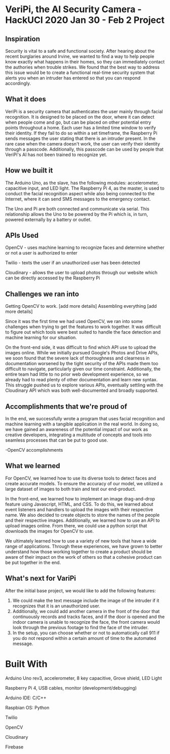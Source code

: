 # VeriPi, the AI Security Camera - HackUCI 2020 Jan 30 - Feb 2 Project 

## Inspiration
Security is vital to a safe and functional society. After hearing about the recent burglaries around Irvine, we wanted to find a way to help people know exactly what happens in their homes, so they can immediately contact the authories when trouble strikes. We found that the best way to address this issue would be to create a functional real-time security system that alerts you when an intruder has entered so that you can respond accordingly.

## What it does
VeriPi is a security camera that authenticates the user mainly through facial recognition. It is designed to be placed on the door, where it can detect when people come and go, but can be placed on other potential entry points throughout a home. Each user has a limited time window to verify their identity. If they fail to do so within a set timeframe, the Raspberry Pi sends messages the user stating that there is an intruder present. In the rare case when the camera doesn't work, the user can verify their identity through a passcode. Additionally, this passcode can be used by people that VeriPi's AI has not been trained to recognize yet.

## How we built it
The Arduino Uno, as the slave, has the following modules: accelerometer, capacitive input, and LED light.
The Raspberry Pi 4, as the master, is used to conduct the facial recognition aspect while also being connected to the Internet, where it can send SMS messages to the emergency contact.

The Uno and Pi are both connected and communicate via serial. This relationship allows the Uno to be powered by the Pi which is, in turn, powered externally by a battery or outlet.


## APIs Used
OpenCV - uses machine learning to recognize faces and determine whether or not a user is authorized to enter

Twilio - texts the user if an unauthorized user has been detected

Cloudinary - allows the user to upload photos through our website which can be directly accessed by the Raspberry Pi


## Challenges we ran into
Getting OpenCV to work. [add more details]
Assembling everything [add more details]

Since it was the first time we had used OpenCV, we ran into some challenges when trying to get the features to work together. It was difficult to figure out which tools were best suited to handle the face detection and machine learning for our situation.

On the front-end side, it was difficult to find which API use to upload the images online. While we initially pursued Google's Photos and Drive APIs, we soon found that the severe lack of thoroughness and clearness in documentation worsened by the tight security of the APIs made them too difficult to navigate, particularly given our time constraint. Additionally, the entire team had little to no prior web development experience, so we already had to read plenty of other documentation and learn new syntax. This struggle pushed us to explore various APIs, eventually settling with the Cloudinary API which was both well-documented and broadly supported.

## Accomplishments that we're proud of

In the end, we successfully wrote a program that uses facial recognition and machine learning with a tangible application in the real world. In doing so, we have gained an awareness of the potential impact of our work as creative developers, integrating a multitude of concepts and tools into seamless processes that can be put to good use.

-OpenCV accomplishments

## What we learned

For OpenCV, we learned how to use its diverse tools to detect faces and create accurate models. To ensure the accuracy of our model, we utilized a large dataset of images to both train and test our end-product. 

In the front-end, we learned how to implement an image drag-and-drop feature using Javascript, HTML, and CSS. To do this, we learned about event listeners and handlers to upload the images with their respective name. We also decided to create objects to store the names of the people and their respective images. Additionally, we learned how to use an API to upload images online. From there, we could use a python script that downloads the images for OpenCV to use.

We ultimately learned how to use a variety of new tools that have a wide range of applications. Through these experiences, we have grown to better understand how those working together to create a product should be aware of their impact on the work of others so that a cohesive product can be put together in the end.

## What's next for VariPi
After the initial base project, we would like to add the following features:
1. We could make the text message include the image of the intruder if it recognizes that it is an unauthorized user. 
2. Additionally, we could add another camera in the front of the door that continuously records and tracks faces, and if the door is opened and the indoor camera is unable to recognize the face, the front camera would look through the previous footage to find the face of the intruder.
3. In the setup, you can choose whether or not to automatically call 911 if you do not respond within a certain amount of time to the automated message.

# Built With
Arduino Uno rev3, accelerometer, 8 key capacitive, Grove shield, LED Light

Raspberry Pi 4, USB cables, monitor (development/debugging)

Arduino IDE: C/C++

Raspbian OS: Python

Twilio

OpenCV

Cloudinary

Firebase
